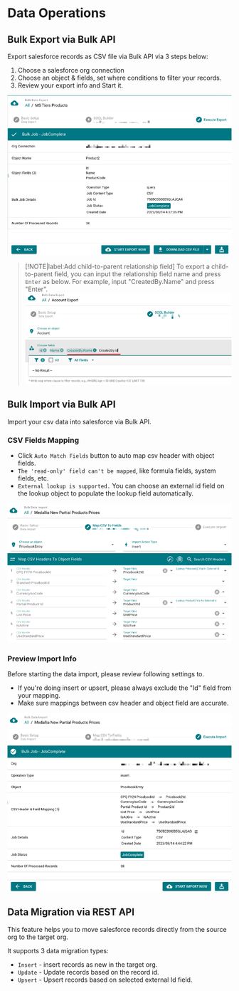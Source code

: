 # Data Operations

## Bulk Export via Bulk API

Export salesforce records as CSV file via Bulk API via 3 steps below:

1. Choose a salesforce org connection
2. Choose an object & fields, set where conditions to filter your records.
3. Review your export info and Start it.

![data-export-info](./images/data-export-info.jpg)

> [!NOTE|label:Add child-to-parent relationship field]
> To export a child-to-parent field, you can input the relationship field name and press `Enter` as below. For example, input "CreatedBy.Name" and press "Enter".
> ![data-export-info](./images/data-export-cross-fields.jpg)

## Bulk Import via Bulk API

Import your csv data into salesforce via Bulk API.

### CSV Fields Mapping

-   Click `Auto Match Fields` button to auto map csv header with object fields.
-   `The 'read-only' field can't be mapped`, like formula fields, system fields, etc.
-   `External lookup is supported.` You can choose an external id field on the lookup object to populate the lookup field automatically.

![data-import-mapping](./images/data-mapping.jpg)

### Preview Import Info

Before starting the data import, please review following settings to.

-   If you're doing insert or upsert, please always exclude the "Id" field from your mapping.
-   Make sure mappings between csv header and object field are accurate.

![data-import-info](./images/data-import-info.jpg)

## Data Migration via REST API

This feature helps you to move salesforce records directly from the source org to the target org.

It supports 3 data migration types:

-   `Insert` - insert records as new in the target org.
-   `Update` - Update records based on the record id.
-   `Upsert` - Upsert records based on selected external Id field.
